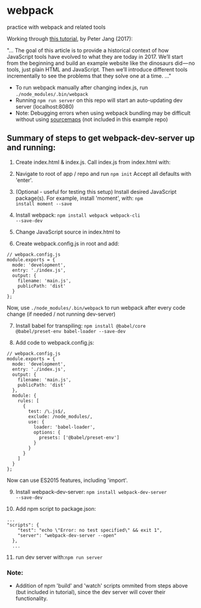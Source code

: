 # webpack
practice with webpack and related tools

Working through [this tutorial](https://medium.com/the-node-js-collection/modern-javascript-explained-for-dinosaurs-f695e9747b70), by Peter Jang (2017):

"...
The goal of this article is to provide a historical context of how JavaScript tools have evolved to what they are today in 2017. We’ll start from the beginning and build an example website like the dinosaurs did — no tools, just plain HTML and JavaScript. Then we’ll introduce different tools incrementally to see the problems that they solve one at a time. ..."

  * To run webpack manually after changing index.js, run <code>./node_modules/.bin/webpack</code>
  * Running <code>npm run server</code> on this repo will start an auto-updating dev server (localhost:8080)
  * Note: Debugging errors when using webpack bundling may be difficult without using [sourcemaps](https://webpack.js.org/guides/development/#using-source-maps) (not included in this example repo)

## Summary of steps to get webpack-dev-server up and running:

1. Create index.html & index.js. Call index.js from index.html with:
<code><script src="index.js"></script></code>

2. Navigate to root of app / repo and run <code>npm init</code> Accept all defaults with 'enter'.

3. (Optional - useful for testing this setup) Install desired JavaScript package(s). For example, install 'moment', with: <code>npm install moment --save</code>

4. Install webpack: <code>npm install webpack webpack-cli --save-dev</code>

5. Change JavaScript source in index.html to <code><script src="dist/main.js"></script></code>

6. Create webpack.config.js in root and add:
```
// webpack.config.js
module.exports = {
  mode: 'development',
  entry: './index.js',
  output: {
    filename: 'main.js',
    publicPath: 'dist'
  }
};
```
Now, use <code>./node_modules/.bin/webpack</code> to run webpack after every code change (if needed / not running dev-server)

7. Install babel for transpiling: <code>npm install @babel/core @babel/preset-env babel-loader --save-dev</code>

8. Add code to webpack.config.js:
```
// webpack.config.js
module.exports = {
  mode: 'development',
  entry: './index.js',
  output: {
    filename: 'main.js',
    publicPath: 'dist'
  },
  module: {
    rules: [
      {
        test: /\.js$/,
        exclude: /node_modules/,
        use: {
          loader: 'babel-loader',
          options: {
            presets: ['@babel/preset-env']
          }
        }
      }
    ]
  }
};
```
Now can use ES2015 features, including 'import'.

9. Install webpack-dev-server: <code>npm install webpack-dev-server --save-dev</code>

10. Add npm script to package.json:
```
...
"scripts": {
    "test": "echo \"Error: no test specified\" && exit 1",
    "server": "webpack-dev-server --open"
  },
  ...
  ```

11. run dev server with:<code>npm run server</code>

### Note:

  * Addition of npm 'build' and 'watch' scripts ommited from steps above (but included in tutorial), since the dev server will cover their functionality.
